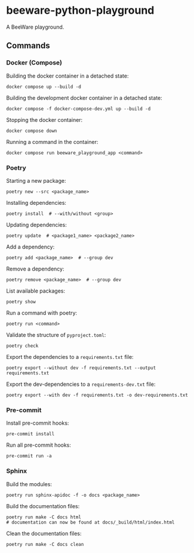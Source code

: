 # beeware-python-playground

A BeeWare playground.

## Commands

### Docker (Compose)

Building the docker container in a detached state:

```shell
docker compose up --build -d
```

Building the development docker container in a detached state:

```shell
docker compose -f docker-compose-dev.yml up --build -d
```

Stopping the docker container:

```shell
docker compose down
```

Running a command in the container:

```shell
docker compose run beeware_playground_app <command>
```

### Poetry

Starting a new package:

```shell
poetry new --src <package_name>
```

Installing dependencies:

```shell
poetry install  # --with/without <group>
```

Updating dependencies:

```shell
poetry update  # <package1_name> <package2_name>
```

Add a dependency:

```shell
poetry add <package_name>  # --group dev
```

Remove a dependency:

```shell
poetry remove <package_name>  # --group dev
```

List available packages:

```shell
poetry show
```

Run a command with poetry:

```shell
poetry run <command>
```

Validate the structure of `pyproject.toml`:

```shell
poetry check
```

Export the dependencies to a `requirements.txt` file:

```shell
poetry export --without dev -f requirements.txt --output requirements.txt
```

Export the dev-dependencies to a `requirements-dev.txt` file:

```shell
poetry export --with dev -f requirements.txt -o dev-requirements.txt
```

### Pre-commit

Install pre-commit hooks:

```shell
pre-commit install
```

Run all pre-commit hooks:

```shell
pre-commit run -a
```

### Sphinx

Build the modules:

```shell
poetry run sphinx-apidoc -f -o docs <package_name>
```

Build the documentation files:

```shell
poetry run make -C docs html
# documentation can now be found at docs/_build/html/index.html
```

Clean the documentation files:

```shell
poetry run make -C docs clean
```
